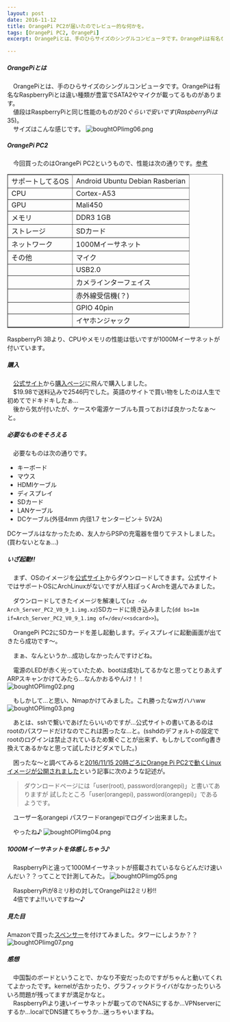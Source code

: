 ```yaml
---
layout: post
date: 2016-11-12
title: OrangePi PC2が届いたのでレビュー的な何かを。
tags: [OrangePi PC2, OrangePi]
excerpt: OrangePiとは、手のひらサイズのシングルコンピュータです。OrangePiは有名なRaspberryPiとは違い種類が豊富でSATA2やマイクが載ってるものがあります。値段はRaspberryPiと同じ性能のものが$20ぐらいで安いです(RaspberryPiは$35)。

---
```


##### OrangePiとは
　OrangePiとは、手のひらサイズのシングルコンピュータです。OrangePiは有名なRaspberryPiとは違い種類が豊富でSATA2やマイクが載ってるものがあります。  
　値段はRaspberryPiと同じ性能のものが$20ぐらいで安いです(RaspberryPiは$35)。  
　サイズはこんな感じです。
![boughtOPIimg06.png](http://nononono.net/file/boughtOPIimg06.png)
##### OrangePi PC2
　今回買ったのはOrangePi PC2というもので、性能は次の通りです。[参考](http://www.orangepi.org/orangepipc2/)
<table border="1" rules="all">
<tr><td>サポートしてるOS</td><td>Android Ubuntu Debian Rasberian</td></tr>
<tr><td>CPU</td><td>Cortex-A53</td></tr>
<tr><td>GPU</td><td>Mali450 </td></tr>
<tr><td>メモリ</td><td>DDR3 1GB</td></tr>
<tr><td>ストレージ</td><td>SDカード</td></tr>
<tr><td>ネットワーク</td><td>1000Mイーサネット</td></tr>
<tr><td>その他</td><td>マイク</td></tr>
<tr><td></td><td>USB2.0</td></tr>
<tr><td></td><td>カメラインターフェイス</td></tr>
<tr><td></td><td>赤外線受信機(？)</td></tr>
<tr><td></td><td>GPIO 40pin</td></tr>
<tr><td></td><td>イヤホンジャック</td></tr>
</table>
RaspberryPi 3Bより、CPUやメモリの性能は低いですが1000Mイーサネットが付いています。

##### 購入
　[公式サイト](http://www.orangepi.org)から[購入ページ](https://www.aliexpress.com/store/1553371)に飛んで購入しました。  
　$19.98で送料込みで2546円でした。英語のサイトで買い物をしたのは人生で初めてでドキドキしたぁ…  
　後から気が付いたが、ケースや電源ケーブルも買っておけば良かったなぁ～と。

##### 必要なものをそろえる
　必要なものは次の通りです。

* キーボード
* マウス
* HDMIケーブル
* ディスプレイ
* SDカード
* LANケーブル
* DCケーブル(外径4mm 内径1.7 センターピン＋ 5V2A)  

DCケーブルはなかったため、友人からPSPの充電器を借りてテストしました。(買わないとなぁ…)

##### いざ起動!!
　まず、OSのイメージを[公式サイト](http://www.orangepi.org/downloadresources/)からダウンロードしてきます。公式サイトではサポートOSにArchLinuxがないですが人柱ぽっくArchを選んでみました。

　ダウンロードしてきたイメージを解凍して(`xz -dv Arch_Server_PC2_V0_9_1.img.xz`)SDカードに焼き込みました(`dd bs=1m if=Arch_Server_PC2_V0_9_1.img of=/dev/<<sdcard>>`)。

　OrangePi PC2にSDカードを差し起動します。ディスプレイに起動画面が出てきたら成功です～。

　まぁ、なんというか…成功しなかったんですけどね。

　電源のLEDが赤く光っていたため、bootは成功してるかなと思ってとりあえずARPスキャンかけてみたら…なんかおるやんけ！！  
![boughtOPIimg02.png](http://nononono.net/file/boughtOPIimg02.png)


　もしかして…と思い、Nmapかけてみました。これ勝ったなwガハハww
![boughtOPIimg03.png](http://nononono.net/file/boughtOPIimg03.png)

　あとは、sshで繋いであげたらいいのですが…公式サイトの書いてあるのはrootのパスワードだけなのでこれは困ったな…と。(sshdのデフォルトの設定でrootのログインは禁止されているため繋ぐことが出来ず、もしかしてconfig書き換えてあるかなと思って試したけどダメでした。)

　困ったな～と調べてみると[2016/11/15 20時ごろにOrange Pi PC2で動くLinuxイメージが公開されました](http://blog.osakana.net/archives/7594)という記事に次のような記述が。
>ダウンロードページには「user(root), password(orangepi)」と書いてありますが
試したところ「user(orangepi), password(orangepi)」であるようです。

　ユーザー名orangepi パスワードorangepiでログイン出来ました。

　やったね♪
![boughtOPIimg04.png](http://nononono.net/file/boughtOPIimg04.png)

##### 1000Mイーサネットを体感しちゃう♪
　RaspberryPiと違って1000Mイーサネットが搭載されているならどんだけ速いんだい？？ってことで計測してみた。
![boughtOPIimg05.png](http://nononono.net/file/boughtOPIimg05.png)

　RaspberryPiが8ミリ秒の対してOrangePiは2ミリ秒!!  
　4倍ですよ!!いいですね～♪

##### 見た目
Amazonで買った[スペンサー](http://amzn.asia/eErrw49)を付けてみました。タワーにしようか？？
![boughtOPIimg07.png](http://nononono.net/file/boughtOPIimg07.png)

##### 感想
　中国製のボードということで、かなり不安だったのですがちゃんと動いてくれてよかったです。kernelが古かったり、グラフィックドライバがなかったりいろいろ問題が残ってますが満足かなと。  
　RaspberryPiより速いイーサネットが載ってのでNASにするか…VPNserverにするか…localでDNS建てちゃうか…迷っちゃいますね。

